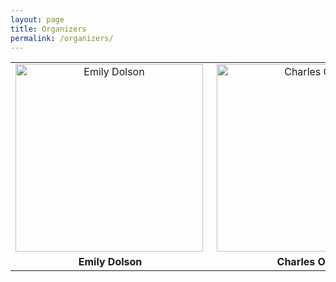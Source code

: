 ```yaml
---
layout: page
title: Organizers
permalink: /organizers/
---
```


<div style="text-align:center">

|   |  |
| :-------------: | :-------------: |
| <img class="p1" src="http://cse.msu.edu/~dolsonem/wordpress/wp-content/uploads/2014/09/DolsonHeadshot-225x300.jpg" align="left" alt="Emily Dolson" height="300">  | <img class="p2" src="http://www.ofria.com/OfriaPhoto-web.jpg" align="right" alt="Charles Ofria" height="300">  |
| **Emily Dolson**  | **Charles Ofria**  |

</div>
